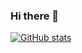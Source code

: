 ### Hi there 👋

[![GitHub stats](https://github-readme-stats.vercel.app/api?username=FellipePatrick&show_icons=true&theme=default&include_all_commits=true&count_private=true)](https://github.com/anuraghazra/github-readme-stats)
